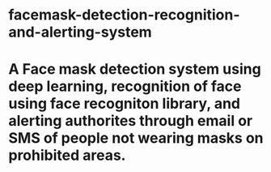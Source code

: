 # facemask-detection-recognition-and-alerting-system
# A Face mask detection system using deep learning, recognition of face using face recogniton library, and alerting authorites through email or SMS of people not wearing masks on prohibited areas.
